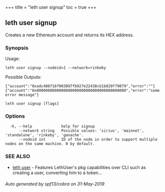 +++
title = "leth user signup"
toc = true
+++
## leth user signup

Creates a new Ethereum account and returns its HEX address.

### Synopsis


Usage:

	leth user signup --nodeid=1 --network=rinkeby

Possible Outputs:

	{"account":"0xadc486f16f003897fb927e22438cb1b820f79879","error":""}
	{"account":"0x0000000000000000000000000000000000000000","error":"some error message"}


```
leth user signup [flags]
```

### Options

```
  -h, --help             help for signup
      --network string   Possible values: 'sirius', 'mainnet', 'standalone', 'rinkeby', 'ganache'.
      --nodeid int       ID of the node in order to support multiple nodes on the same machine. 0 by default.
```

### SEE ALSO

* [leth user](/cli-docs/leth/user/)	 - Features LethUser's pkg capabilities over CLI such as creating a user, converting him to a token...

###### Auto generated by spf13/cobra on 31-May-2019
